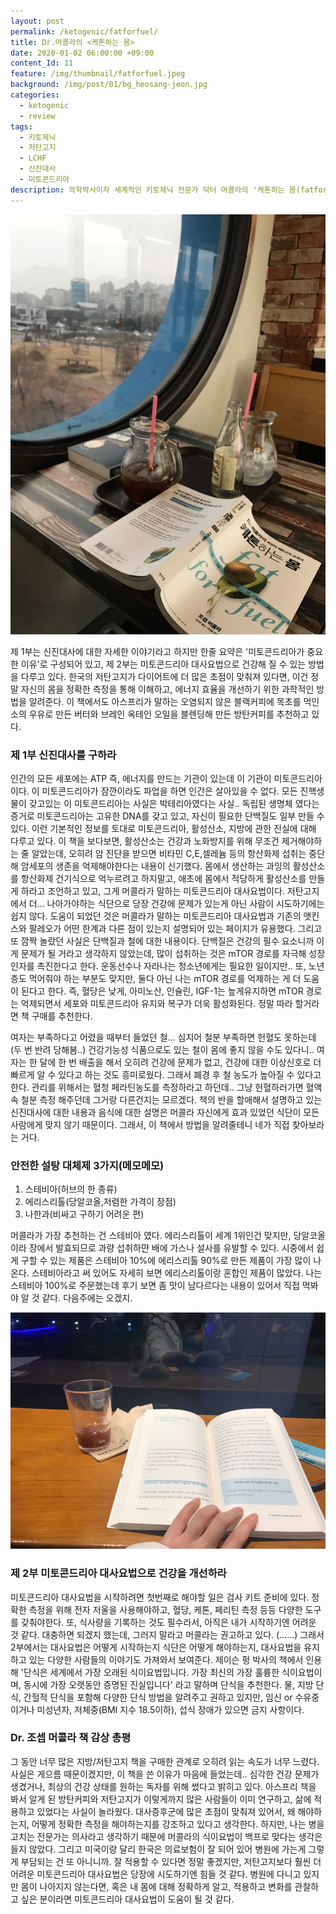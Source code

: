 ```yaml
---
layout: post
permalink: /ketogenic/fatforfuel/
title: Dr.머콜라의 <케톤하는 몸>
date: 2020-01-02 06:00:00 +09:00
content_Id: 11
feature: /img/thumbnail/fatforfuel.jpeg
background: /img/post/01/bg_heosang-jeon.jpg
categories:
  - ketogenic
  - review
tags:
  - 키토제닉
  - 저탄고지
  - LCHF
  - 신진대사
  - 미토콘드리아
description: 의학박사이자 세계적인 키토제닉 전문가 닥터 머콜라의 '케톤하는 몸(fatforfuel)'을 한 마디로 요약하면 '자신의 미토콘드리아를 바로 알고 대사요법으로 건강하기'가 되겠다. 아스프리와는 큰 그림에서는 비슷하지만, 더 엄격한 느낌이다.
---
```


![케톤하는몸1](/img/post/02/fatforfuel-1.jpeg)

제 1부는 신진대사에 대한 자세한 이야기라고 하지만 한줄 요약은 '미토콘드리아가 중요한 이유'로 구성되어 있고, 제 2부는 미토콘드리아 대사요법으로 건강해 질 수 있는 방법을 다루고 있다. 한국의 저탄고지가 다이어트에 더 많은 초점이 맞춰져 있다면, 이건 정말 자신의 몸을 정확한 측정을 통해 이해하고, 에너지 효율을 개선하기 위한 과학적인 방법을 알려준다. 이 책에서도 아스프리가 말하는 오염되지 않은 블랙커피에 목초를 먹인 소의 우유로 만든 버터와 브레인 옥테인 오일을 블렌딩해 만든 방탄커피를 추천하고 있다.  



### 제 1부 신진대사를 구하라

인간의 모든 세포에는 ATP 즉, 에너지를 만드는 기관이 있는데 이 기관이 미토콘드리아이다. 이 미토콘드리아가 잠깐이라도 파업을 하면 인간은 살아있을 수 없다. 모든 진핵생물이 갖고있는 이 미토콘드리아는 사실은 박테리아였다는 사실.. 독립된 생명체 였다는 증거로 미토콘드리아는 고유한 DNA를 갖고 있고, 자신이 필요한 단백질도 일부 만들 수 있다. 이런 기본적인 정보를 토대로 미토콘드리아, 활성산소, 지방에 관한 진실에 대해 다루고 있다. 이 책을 보다보면, 활성산소는 건강과 노화방지를 위해 무조건 제거해야하는 줄 알았는데, 오히려 암 진단을 받으면 비타민 C,E,셀레늄 등의 항산화제 섭취는 중단해 암세포의 생존을 억제해야한다는 내용이 신기했다. 몸에서 생산하는 과잉의 활성산소를 항산화제 건기식으로 억누르려고 하지말고, 애초에 몸에서 적당하게 활성산소를 만들게 하라고 조언하고 있고, 그게 머콜라가 말하는 미토콘드리아 대사요법이다. 저탄고지에서 더... 나아가야하는 식단으로 당장 건강에 문제가 있는게 아닌 사람이 시도하기에는 쉽지 않다. 도움이 되었던 것은 머콜라가 말하는 미토콘드리아 대사요법과 기존의 앳킨스와 팔레오가 어떤 한계과 다른 점이 있는지 설명되어 있는 페이지가 유용했다. 그리고 또 깜짝 놀랐던 사실은 단백질과 철에 대한 내용이다. 단백질은 건강의 필수 요소니까 이게 문제가 될 거라고 생각하지 않았는데, 많이 섭취하는 것은 mTOR 경로를 자극해 성장인자를 촉진한다고 한다. 운동선수나 자라나는 청소년에게는 필요한 일이지만.. 또, 노년층도 먹어줘야 하는 부분도 맞지만, 둘다 아닌 나는 mTOR 경로를 억제하는 게 더 도움이 된다고 한다. 즉, 혈당은 낮게, 아미노산, 인슐린, IGF-1는 높게유지하면 mTOR 경로는 억제되면서 세포와 미토콘드리아 유지와 복구가 더욱 활성화된다. 정말 따라 할거라면 책 구매를 추천한다.





여자는 부족하다고 어렸을 때부터 들었던 철... 심지어 철분 부족하면 헌혈도 못하는데(두 번 반려 당해봄..) 건강기능성 식품으로도 있는 철이 몸에 좋지 않을 수도 있다니.. 여자는 한 달에 한 번 배출을 해서 오히려 건강에 문제가 없고, 건강에 대한 이상신호로 더 빠르게 알 수 있다고 하는 것도 흥미로웠다. 그래서 폐경 후 철 농도가 높아질 수 있다고 한다. 관리를 위해서는 혈청 페라틴농도를 측정하라고 하던데.. 그냥 헌혈하러가면 혈액 속 철분 측정 해주던데 그거랑 다른건지는 모르겠다. 책의 반을 할애해서 설명하고 있는 신진대사에 대한 내용과 음식에 대한 설명은 머콜라 자신에게 효과 있었던 식단이 모든 사람에게 맞지 않기 때문이다. 그래서, 이 책에서 방법을 알려줄테니 네가 직접 찾아보라는 거다.





### 안전한 설탕 대체제 3가지(메모메모)

1. 스테비아(허브의 한 종류)
2. 에리스리톨(당알코올,저렴한 가격이 장점)
3. 나한과(비싸고 구하기 어려운 편)

머콜라가 가장 추천하는 건 스테비아 였다. 에리스리톨이 세계 1위인건 맞지만, 당알코올이라 장에서 발효되므로 과량 섭취하먄 배에 가스나 설사를 유발할 수 있다. 시중에서 쉽게 구할 수 있는 제품은 스테비아 10%에 에리스리톨 90%로 만든 제품이 가장 많이 나온다. 스테비아라고 써 있어도 자세히 보면 에리스리톨이랑 혼합인 제품이 많았다. 나는 스테비아 100%로 주문했는데 후기 보면 좀 맛이 남다르다는 내용이 있어서 직접 먹봐야 알 것 같다. 다음주에는 오겠지.





![케톤하는몸2](/img/post/02/fatforfuel-2.jpeg)

### 제 2부 미토콘드리아 대사요법으로 건강을 개선하라

미토콘드리아 대사요법을 시작하려면 첫번째로 해야할 일은 검사 키트 준비에 있다. 정확한 측정을 위해 전자 저울을 사용해야하고, 혈당, 케톤, 페리틴 측정 등등 다양한 도구를 갖춰야한다. 또, 식사량을 기록하는 것도 필수라서, 아직은 내가 시작하기엔 어려운 것 같다.  대충하면 되겠지 했는데, 그러지 말라고 머콜라는 권고하고 있다. (......) 그래서 2부에서는 대사요법은 어떻게 시작하는지 식단은 어떻게 해야하는지, 대사요법을 유지하고 있는 다양한 사람들의 이야기도 가져와서 보여준다. 제이슨 펑 박사의 책에서 인용해 '단식은 세계에서 가장 오래된 식이요법입니다. 가장 최신의 가장 훌륭한 식이요법이며, 동시에 가장 오랫동안 증명된 진실입니다' 라고 말하며 단식을 추천한다. 물, 지방 단식, 간헐적 단식을 포함해 다양한 단식 방법을 알려주고 권하고 있지만, 임신 or 수유중이거나 미성년자, 저체중(BMI 지수 18.5이하), 섭식 장애가 있으면 금지 사항이다.



### Dr. 조셉 머콜라 책 감상 총평

그 동안 너무 많은 지방/저탄고지 책을 구매한 관계로 오히려 읽는 속도가 너무 느렸다. 사실은 게으름 때문이겠지만, 이 책을 쓴 이유가 마음에 들었는데.. 심각한 건강 문제가 생겼거나, 최상의 건강 상태를 원하는 독자를 위해 썼다고 밝히고 있다. 아스프리 책을 봐서 알게 된 방탄커피와 저탄고지가 이렇게까지 많은 사람들이 이미 연구하고, 삶에 적용하고 있었다는 사실이 놀라웠다. 대사증후군에 많은 초점이 맞춰져 있어서, 왜 해야하는지, 어떻게 정확한 측정을 해야하는지를 강조하고 있다고 생각한다. 하지만, 나는 병을 고치는 전문가는 의사라고 생각하기 때문에 머콜라의 식이요법이 백프로 맞다는 생각은 들지 않았다. 그리고 미국이랑 달리 한국은 의료보험이 잘 되어 있어 병원에 가는게 그렇게 부담되는 건 또 아니니까. 잘 적용할 수 있다면 정말 좋겠지만, 저탄고지보다 훨씬 더 어려운 미토콘드리아 대사요법은 당장에 시도하기엔 힘들 것 같다. 병원에 다니고 있지만 몸이 나아지지 않는다면, 혹은 내 몸에 대해 정확하게 알고, 적용하고 변화를 관찰하고 싶은 분이라면 미토콘드리아 대사요법이 도움이 될 것 같다.
